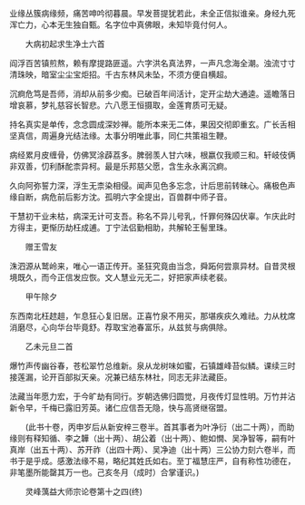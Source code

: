 <!-- { "loadSidebar": true } -->
业缘丛簇病缘频，痛苦呻吟彻暮晨。早发菩提犹若此，未全正信拟谁亲。身经九死浑亡力，心本无生独自甄。名字位中真佛眼，未知毕竟付何人。

　　大病初起求生净土六首

阎浮百苦镇煎熬，赖有摩提路匪遥。六字洪名真法界，一声凡念海全潮。浊流寸寸清珠映，暗室尘尘宝炬招。千古东林风未坠，不须方便自横超。

沉痾危笃是吾师，消却从前多少痴。已破百年间活计，定开尘劫大通逵。遥瞻落日增哀慕，梦礼慈容长智悲。六八愿王恒摄取，金莲育质可无疑。

持名真实是单传，念念圆成深妙禅。能所本来无二体，果因交彻即重玄。广长舌相坚真信，周遍身光结法缘。太事分明唯此事，同仁共策祖生鞭。

病经累月皮缠骨，仿佛冥涂薜荔多。脾弱羡人甘六味，根嬴仅我顺三和。轩岐伎俩非双善，忉利酥酡柰异柯。最是乐邦慈父愿，含生永永离沉痾。

久向阿弥誓力深，浮生无柰染相侵。闻声见色多忘念，计后思前转昧心。痛极色声缘自断，病危前后影方沈。孤明六字全提出，百兽群中师子音。

干慧初干业未枯，病深无计可支吾。称名不异儿号乳，忏罪何殊囚伏辜。乍庆此时方得主，更惭历劫枉成逋。丁宁法侣勤相助，共解轮王髻里珠。

　　赠王雪友

洙泗源从鹫岭来，唯心一语正传开。圣狂究竟由当念，舜跖何尝禀异材。自昔灵根境既久，而今正信发应恢。文人慧业元无二，好把家声续老裴。

　　甲午除夕

东西南北枉趑趄，乍息狂心复旧居。正喜竹泉不用买，那堪疾疢久难祛。力从枕席消磨尽，心向华台毕竟舒。荐取宝池春富乐，从兹贫与病俱除。

　　乙未元旦二首

爆竹声传幽谷春，苍松翠竹总维新。泉从龙树味如蜜，石镇雄峰苔似鳞。课续三时接莲漏，论开百部拟天亲。况兼已结东林社，同志无非法藏臣。

法藏当年愿力宏，于今旷劫有同行。岁朝选佛归圆觉，月夜传灯显性明。万竹并沾新令早，千梅已露旧芳英。诸仁应信吾无隐，快与高贤继宿盟。

　　(此书十卷，丙申岁后从新安梓三卷半。首其事者为叶净衍（出二十两），而助缘则有释知循、李之韡（出十两）、胡公着（出十两）、鲍如憪、吴净智等，嗣有叶真岸（出五十两）、苏开祚（出四十两）、吴净迪（出十两）三公协力刻六卷半，而书于是乎成。感激法缘不易，略纪其姓氏如右。至丁福慧庄严，自有称性功德在，非笔墨所能罄其万一也。己亥冬月（成时）合掌谨识。)

　　灵峰蕅益大师宗论卷第十之四(终)

